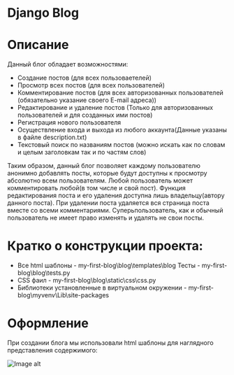 Django Blog
=================================================

Описание
=================================================
Данный блог обладает возможностями:
 - Создание постов (для всех пользоваетелей)
- Просмотр всех постов (для всех пользователей)
- Комментирование постов (для всех авторизованных пользователей (обязательно указание своего E-mail адреса))
- Редактирование и удаление постов (Только для авторизованных пользователей и для созданных ими постов)
- Регистрация нового пользователя
- Осуществление входа и выхода из любого аккаунта(Данные указаны в файле description.txt)
- Текстовый поиск по названиям постов (можно искать как по словам и целым заголовкам так и по частям слов)

Таким образом, данный блог позволяет каждому пользователю анонимно добавлять посты, которые будут доступны к просмотру абсолютно всем пользователям. Любой пользователь может комментировать любой(в том числе и свой пост). Функция редактирования поста и его удаления доступна лишь владельцу(автору данного поста). При удалении поста удаляется вся страница поста вместе со всеми комментариями. Суперьпользователь, как и обычный пользователь не имеет право изменять и удалять не свои посты.


Кратко о конструкции проекта:
====================================================
- Все html шаблоны - my-first-blog\blog\templates\blog
 Тесты - my-first-blog\blog\tests.py
- CSS фаил - my-first-blog\blog\static\css\css.py
- Библиотеки установленные в виртуальном окружении - my-first-blog\myvenv\Lib\site-packages

Оформление
=================================================

При создании блога мы использовали html шаблоны для наглядного представления содержимого:

![Image alt](https://github.com/VsevolodS23/my-first-blog/blob/master/Безымянный.png)
